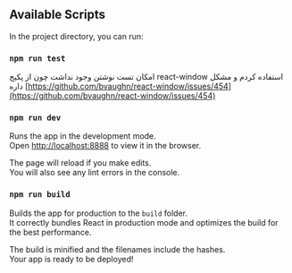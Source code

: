
## Available Scripts

In the project directory, you can run:
### `npm run test`
امکان تست نوشتن وجود نداشت چون از پکیج react-window استفاده کردم و مشکل داره
 [https://github.com/bvaughn/react-window/issues/454](https://github.com/bvaughn/react-window/issues/454)

### `npm run dev`

Runs the app in the development mode.\
Open [http://localhost:8888](http://localhost:8888) to view it in the browser.

The page will reload if you make edits.\
You will also see any lint errors in the console.

### `npm run build`

Builds the app for production to the `build` folder.\
It correctly bundles React in production mode and optimizes the build for the best performance.

The build is minified and the filenames include the hashes.\
Your app is ready to be deployed!


